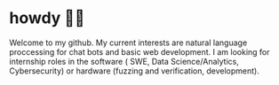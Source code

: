 
# howdy 🦬🌲
Welcome to my github. My current interests are natural language proccessing for chat bots and basic web development. 
I am looking for internship roles in the software ( SWE, Data Science/Analytics, Cybersecurity) or hardware (fuzzing and verification, development). 
